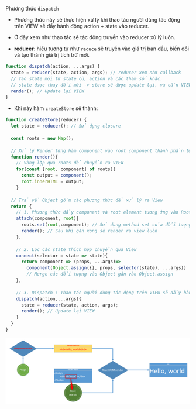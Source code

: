 Phương thức `dispatch`

- Phương thức này sẽ thực hiện xử lý khi thao tác người dùng tác động trên VIEW sẽ đẩy hành động action + state vào reducer.

- Ở đây xem như thao tác sẽ tác động truyền vào reducer xử lý luôn.

- **reducer**: hiểu tương tự như `reduce` sẽ truyền vào giá trị ban đầu, biến đổi và tạo thành giá trị tích trữ mới.

```js
function dispatch(action, ...args) {
  state = reducer(state, action, args); // reducer xem như callback
  // Tạo state mới từ state cũ, action và các tham số khác.
  // state được thay đổi mới -> store sẽ được update lại, và cần VIEW thay đổi lại.
  render(); // Update lại VIEW
}
```

- Khi này hàm `createStore` sẽ thành:

```js
function createStore(reducer) {
  let state = reducer(); // Sử dụng closure

  const roots = new Map();

  // Xử lý Render từng hàm component vào root component thành phần tương ứng
  function render(){
    // Vòng lặp qua roots để chuyển ra VIEW
    for(const [root, component] of roots){
      const output = component();
      root.innerHTML = output;
    }

  // Trả về Object gồm các phương thức để xử lý ra View
  return {
    // 1. Phương thức đẩy component và root element tương ứng vào Roots
    attach(component, root){
      roots.set(root,component); // Sử dụng method set của đối tượng Map()
      render(); // Sau khi gán xong sẽ render ra view luôn
    },

    // 2. Lọc các state thích hợp chuyển qua View
    connect(selector = state => state){
      return component => (props, ...args)=>
        component(Object.assign({}, props, selector(state), ...args))
        // Merge các đối tượng vào Object gán vào Object.assign
    },

    // 3. Dispatch : Thao tác người dùng tác động trên VIEW sẽ đẩy hành động
    dispatch(action,...args){
      state = reducer(state, action, args);
      render(); // Update lại VIEW
    }
  }
}
```

![Xử lý Render](../images/002.png 'Xử lý Render')
